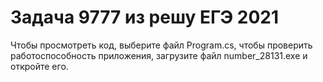 # Задача 9777  из решу ЕГЭ 2021
Чтобы просмотреть код, выберите файл Program.cs, чтобы
проверить работоспособность приложения, загрузите файл number_28131.exe и откройте его.
